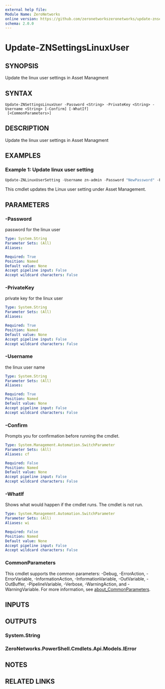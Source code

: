 ```yaml
---
external help file:
Module Name: ZeroNetworks
online version: https://github.com/zeronetworkszeronetworks/update-znsettingslinuxuser
schema: 2.0.0
---
```


# Update-ZNSettingsLinuxUser

## SYNOPSIS
Update the linux user settings in Asset Managment

## SYNTAX

```
Update-ZNSettingsLinuxUser -Password <String> -PrivateKey <String> -Username <String> [-Confirm] [-WhatIf]
 [<CommonParameters>]
```

## DESCRIPTION
Update the linux user settings in Asset Managment

## EXAMPLES

### Example 1: Update linux user setting
```powershell
Update-ZNLinuxUserSetting -Username zn-admin -Password "NewPassword" -PrivateKey "Key"

```

This cmdlet updates the Linux user setting under Asset Management.

## PARAMETERS

### -Password
password for the linux user

```yaml
Type: System.String
Parameter Sets: (All)
Aliases:

Required: True
Position: Named
Default value: None
Accept pipeline input: False
Accept wildcard characters: False
```

### -PrivateKey
private key for the linux user

```yaml
Type: System.String
Parameter Sets: (All)
Aliases:

Required: True
Position: Named
Default value: None
Accept pipeline input: False
Accept wildcard characters: False
```

### -Username
the linux user name

```yaml
Type: System.String
Parameter Sets: (All)
Aliases:

Required: True
Position: Named
Default value: None
Accept pipeline input: False
Accept wildcard characters: False
```

### -Confirm
Prompts you for confirmation before running the cmdlet.

```yaml
Type: System.Management.Automation.SwitchParameter
Parameter Sets: (All)
Aliases: cf

Required: False
Position: Named
Default value: None
Accept pipeline input: False
Accept wildcard characters: False
```

### -WhatIf
Shows what would happen if the cmdlet runs.
The cmdlet is not run.

```yaml
Type: System.Management.Automation.SwitchParameter
Parameter Sets: (All)
Aliases: wi

Required: False
Position: Named
Default value: None
Accept pipeline input: False
Accept wildcard characters: False
```

### CommonParameters
This cmdlet supports the common parameters: -Debug, -ErrorAction, -ErrorVariable, -InformationAction, -InformationVariable, -OutVariable, -OutBuffer, -PipelineVariable, -Verbose, -WarningAction, and -WarningVariable. For more information, see [about_CommonParameters](http://go.microsoft.com/fwlink/?LinkID=113216).

## INPUTS

## OUTPUTS

### System.String

### ZeroNetworks.PowerShell.Cmdlets.Api.Models.IError

## NOTES

## RELATED LINKS

